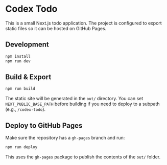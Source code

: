 # Codex Todo

This is a small Next.js todo application. The project is configured to export static files so it can be hosted on GitHub Pages.

## Development

```bash
npm install
npm run dev
```

## Build & Export

```bash
npm run build
```

The static site will be generated in the `out/` directory.
You can set `NEXT_PUBLIC_BASE_PATH` before building if you need to deploy to a subpath (e.g., `/codex-todo`).


## Deploy to GitHub Pages

Make sure the repository has a `gh-pages` branch and run:

```bash
npm run deploy
```

This uses the `gh-pages` package to publish the contents of the `out/` folder.
